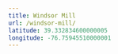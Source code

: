 ```yaml
---
title: Windsor Mill
url: /windsor-mill/
latitude: 39.332834600000005
longitude: -76.75945510000001
---
```


